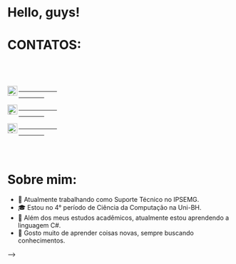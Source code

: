 # Hello, guys! 

# CONTATOS:

<code>
    <div>
        <a target="_blank" href="https://www.linkedin.com/in/fabiana-quelott-900904158/">
            <img align="left" alt="LinkedIN" width="22px" src="https://image.flaticon.com/icons/png/512/49/49656.png" />
        <a/>
            <a target="_blank" href="mailto:fabianaquelott@gmail.com">
            <img align="left" alt="Email" width="22px" src="https://cdn.iconscout.com/icon/free/png-512/gmail-32-761667.png" />
        <a/>
                <a target="_blank" href="https://api.whatsapp.com/send?phone=5531997804817">
            <img align="left" alt="WhatsApp" width="22px" src="https://multarte.com.br/wp-content/uploads/2018/11/logo-whatsapp-fundo-transparente-icon.png" />
        <a/>
    </div>
    </code>
            
# Sobre mim:
- 🔭 Atualmente trabalhando como Suporte Técnico no IPSEMG.
- 🎓 Estou no 4° período de Ciência da Computação na Uni-BH.
- 🌱 Além dos meus estudos acadêmicos, atualmente estou aprendendo a linguagem C#.
- 💬 Gosto muito de aprender coisas novas, sempre buscando conhecimentos.

-->
